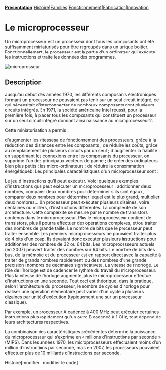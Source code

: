 **[Présentation](index.md)**|[Histoire](histoire.md)|[Familles](familles.md)|[Fonctionnement](fonctionnement.md)|[Fabrication](fabrication.md)|[Innovation](innovation.md)

<h1>Le microprocesseur</h1>

Un microprocesseur est un processeur dont tous les composants ont été suffisamment miniaturisés pour être regroupés dans un unique boitier. Fonctionnellement, le processeur est la partie d’un ordinateur qui exécute les instructions et traite les données des programmes.

![microprosseur](https://cdn.pixabay.com/photo/2016/04/06/00/39/amd-1310766_960_720.jpg)


<h2>Description</h2>
Jusqu’au début des années 1970, les différents composants électroniques formant un processeur ne pouvaient pas tenir sur un seul circuit intégré, ce qui nécessitait d'interconnecter de nombreux composants dont plusieurs circuits intégrés. En 1971, la société américaine Intel réussit, pour la première fois, à placer tous les composants qui constituent un processeur sur un seul circuit intégré donnant ainsi naissance au microprocesseur2.

Cette miniaturisation a permis :

d'augmenter les vitessesa de fonctionnement des processeurs, grâce à la réduction des distances entre les composants ;
de réduire les coûts, grâce au remplacement de plusieurs circuits par un seul ;
d'augmenter la fiabilité : en supprimant les connexions entre les composants du processeur, on supprime l'un des principaux vecteurs de panne ;
de créer des ordinateurs bien plus petits : les micro-ordinateurs ;
de réduire la consommation énergétiqueb.
Les principales caractéristiques d'un microprocesseur sont :

Le jeu d'instructions qu’il peut exécuter. Voici quelques exemples d’instructions que peut exécuter un microprocesseur : additionner deux nombres, comparer deux nombres pour déterminer s’ils sont égaux, comparer deux nombres pour déterminer lequel est le plus grand, multiplier deux nombres... Un processeur peut exécuter plusieurs dizaines, voire centaines ou milliers, d’instructions différentes.
La complexité de son architecture. Cette complexité se mesure par le nombre de transistors contenus dans le microprocesseur. Plus le microprocesseur contient de transistors, plus il pourra effectuer des opérations complexes, et/ou traiter des nombres de grande taille.
Le nombre de bits que le processeur peut traiter ensemble. Les premiers microprocesseurs ne pouvaient traiter plus de 4 bits d'un coup. Ils devaient donc exécuter plusieurs instructions pour additionner des nombres de 32 ou 64 bits.
Les microprocesseurs actuels (en 2007) peuvent traiter des nombres sur 64 bits. Le nombre de bits des bus, de la mémoire et du processeur est en rapport direct avec la capacité à traiter de grands nombres rapidement, ou des nombres d'une grande précision (nombres de décimales significatives).
La vitesse de l’horloge. Le rôle de l’horloge est de cadencer le rythme du travail du microprocesseur. Plus la vitesse de l’horloge augmente, plus le microprocesseur effectue d'instructions en une seconde.
Tout ceci est théorique, dans la pratique, selon l'architecture du processeur, le nombre de cycles d'horloge pour réaliser une opération élémentaire peut varier d'un cycle à plusieurs dizaines par unité d'exécution (typiquement une sur un processeur classique).

Par exemple, un processeur A cadencé à 400 MHz peut exécuter certaines instructions plus rapidement qu'un autre B cadencé à 1 GHz, tout dépend de leurs architectures respectives.

La combinaison des caractéristiques précédentes détermine la puissance du microprocesseur qui s’exprime en « millions d'instructions par seconde » (MIPS). Dans les années 1970, les microprocesseurs effectuaient moins d’un million d’instructions par seconde, mais en 2007, les processeurs pouvaient effectuer plus de 10 milliards d’instructions par seconde.

Histoire[modifier | modifier le code]

